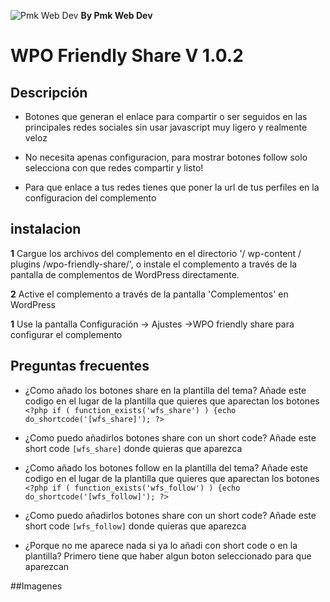 ![Pmk Web Dev](https://pmkchapaypintura.com/wp-content/uploads/2019/10/pmkWebDevLogo-e1570485919571.png "Pmk Web Dev")      **By Pmk Web Dev**
# WPO Friendly Share  V 1.0.2
## Descripción

- Botones que generan el enlace para compartir o ser seguidos en las principales redes sociales sin usar javascript muy ligero y realmente veloz

- No necesita apenas configuracion, para mostrar botones follow solo selecciona con que redes compartir y listo!

- Para que enlace a tus redes tienes que poner la url de tus perfiles en la configuracion del complemento 

## instalacion

**1** Cargue los archivos del complemento en el directorio '/ wp-content / plugins /wpo-friendly-share/', o instale el complemento a través de la pantalla de complementos de WordPress directamente.

**2**  Active el complemento a través de la pantalla \'Complementos\' en WordPress

**1** Use la pantalla Configuración -> Ajustes ->WPO friendly share para configurar el complemento



## Preguntas frecuentes
- ¿Como añado los botones share en la plantilla del tema? 
Añade este codigo en el lugar de la plantilla que quieres que aparectan los botones
`<?php if ( function_exists('wfs_share') ) {echo do_shortcode('[wfs_share]'); ?>`

- ¿Como puedo añadirlos botones share con un short code? 
Añade este short code `[wfs_share]` donde quieras que aparezca 

- ¿Como añado los botones follow en la plantilla del tema? 
Añade este codigo en el lugar de la plantilla que quieres que aparectan los botones
`<?php if ( function_exists('wfs_follow') ) {echo do_shortcode('[wfs_follow]'); ?>`

- ¿Como puedo añadirlos botones share con un short code? 
Añade este short code `[wfs_follow]` donde quieras que aparezca 

- ¿Porque no me aparece nada si ya lo añadi con short code o en la plantilla? 
Primero tiene que haber algun boton seleccionado para que aparezcan


##Imagenes

